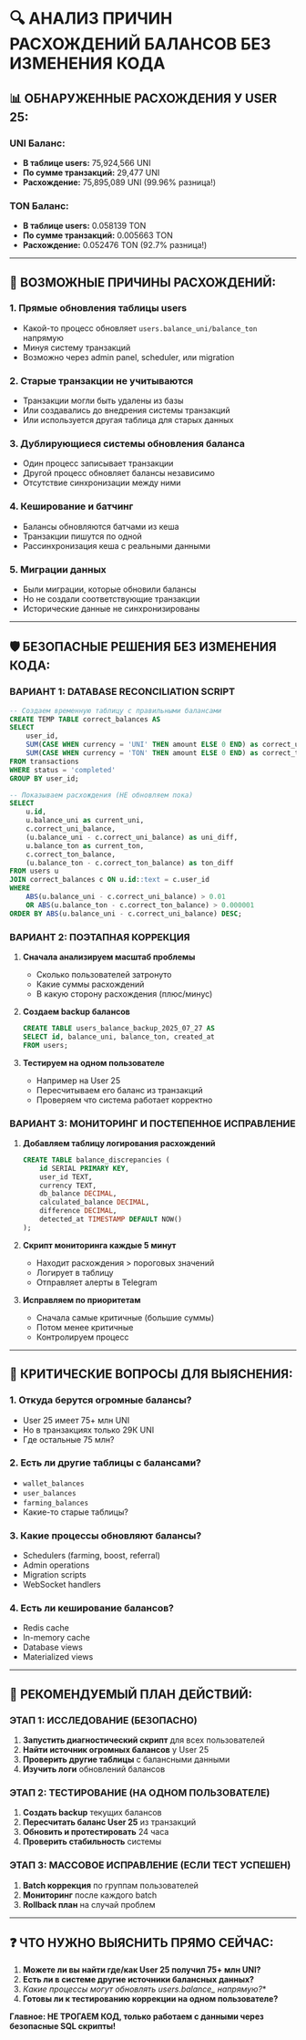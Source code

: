 # 🔍 АНАЛИЗ ПРИЧИН РАСХОЖДЕНИЙ БАЛАНСОВ БЕЗ ИЗМЕНЕНИЯ КОДА

## 📊 ОБНАРУЖЕННЫЕ РАСХОЖДЕНИЯ У USER 25:

### UNI Баланс:
- **В таблице users:** 75,924,566 UNI
- **По сумме транзакций:** 29,477 UNI  
- **Расхождение:** 75,895,089 UNI (99.96% разница!)

### TON Баланс:
- **В таблице users:** 0.058139 TON
- **По сумме транзакций:** 0.005663 TON
- **Расхождение:** 0.052476 TON (92.7% разница!)

---

## 🎯 ВОЗМОЖНЫЕ ПРИЧИНЫ РАСХОЖДЕНИЙ:

### 1. **Прямые обновления таблицы users**
- Какой-то процесс обновляет `users.balance_uni/balance_ton` напрямую
- Минуя систему транзакций
- Возможно через admin panel, scheduler, или migration

### 2. **Старые транзакции не учитываются**
- Транзакции могли быть удалены из базы
- Или создавались до внедрения системы транзакций
- Или используется другая таблица для старых данных

### 3. **Дублирующиеся системы обновления баланса**
- Один процесс записывает транзакции
- Другой процесс обновляет балансы независимо
- Отсутствие синхронизации между ними

### 4. **Кеширование и батчинг**
- Балансы обновляются батчами из кеша
- Транзакции пишутся по одной
- Рассинхронизация кеша с реальными данными

### 5. **Миграции данных**
- Были миграции, которые обновили балансы
- Но не создали соответствующие транзакции
- Исторические данные не синхронизированы

---

## 🛡️ БЕЗОПАСНЫЕ РЕШЕНИЯ БЕЗ ИЗМЕНЕНИЯ КОДА:

### ВАРИАНТ 1: DATABASE RECONCILIATION SCRIPT
```sql
-- Создаем временную таблицу с правильными балансами
CREATE TEMP TABLE correct_balances AS 
SELECT 
    user_id,
    SUM(CASE WHEN currency = 'UNI' THEN amount ELSE 0 END) as correct_uni_balance,
    SUM(CASE WHEN currency = 'TON' THEN amount ELSE 0 END) as correct_ton_balance
FROM transactions 
WHERE status = 'completed'
GROUP BY user_id;

-- Показываем расхождения (НЕ обновляем пока)
SELECT 
    u.id,
    u.balance_uni as current_uni,
    c.correct_uni_balance,
    (u.balance_uni - c.correct_uni_balance) as uni_diff,
    u.balance_ton as current_ton,
    c.correct_ton_balance,
    (u.balance_ton - c.correct_ton_balance) as ton_diff
FROM users u
JOIN correct_balances c ON u.id::text = c.user_id
WHERE 
    ABS(u.balance_uni - c.correct_uni_balance) > 0.01 
    OR ABS(u.balance_ton - c.correct_ton_balance) > 0.000001
ORDER BY ABS(u.balance_uni - c.correct_uni_balance) DESC;
```

### ВАРИАНТ 2: ПОЭТАПНАЯ КОРРЕКЦИЯ
1. **Сначала анализируем масштаб проблемы**
   - Сколько пользователей затронуто
   - Какие суммы расхождений
   - В какую сторону расхождения (плюс/минус)

2. **Создаем backup балансов**
   ```sql
   CREATE TABLE users_balance_backup_2025_07_27 AS 
   SELECT id, balance_uni, balance_ton, created_at 
   FROM users;
   ```

3. **Тестируем на одном пользователе**
   - Например на User 25
   - Пересчитываем его баланс из транзакций
   - Проверяем что система работает корректно

### ВАРИАНТ 3: МОНИТОРИНГ И ПОСТЕПЕННОЕ ИСПРАВЛЕНИЕ
1. **Добавляем таблицу логирования расхождений**
   ```sql
   CREATE TABLE balance_discrepancies (
       id SERIAL PRIMARY KEY,
       user_id TEXT,
       currency TEXT,
       db_balance DECIMAL,
       calculated_balance DECIMAL,
       difference DECIMAL,
       detected_at TIMESTAMP DEFAULT NOW()
   );
   ```

2. **Скрипт мониторинга каждые 5 минут**
   - Находит расхождения > пороговых значений
   - Логирует в таблицу
   - Отправляет алерты в Telegram

3. **Исправляем по приоритетам**
   - Сначала самые критичные (большие суммы)
   - Потом менее критичные
   - Контролируем процесс

---

## 🚨 КРИТИЧЕСКИЕ ВОПРОСЫ ДЛЯ ВЫЯСНЕНИЯ:

### 1. **Откуда берутся огромные балансы?**
- User 25 имеет 75+ млн UNI
- Но в транзакциях только 29К UNI
- Где остальные 75 млн?

### 2. **Есть ли другие таблицы с балансами?**
- `wallet_balances`
- `user_balances` 
- `farming_balances`
- Какие-то старые таблицы?

### 3. **Какие процессы обновляют балансы?**
- Schedulers (farming, boost, referral)
- Admin operations
- Migration scripts
- WebSocket handlers

### 4. **Есть ли кеширование балансов?**
- Redis cache
- In-memory cache
- Database views
- Materialized views

---

## 🎯 РЕКОМЕНДУЕМЫЙ ПЛАН ДЕЙСТВИЙ:

### ЭТАП 1: ИССЛЕДОВАНИЕ (БЕЗОПАСНО)
1. **Запустить диагностический скрипт** для всех пользователей
2. **Найти источник огромных балансов** у User 25
3. **Проверить другие таблицы** с балансными данными
4. **Изучить логи** обновлений балансов

### ЭТАП 2: ТЕСТИРОВАНИЕ (НА ОДНОМ ПОЛЬЗОВАТЕЛЕ)
1. **Создать backup** текущих балансов
2. **Пересчитать баланс User 25** из транзакций
3. **Обновить и протестировать** 24 часа
4. **Проверить стабильность** системы

### ЭТАП 3: МАССОВОЕ ИСПРАВЛЕНИЕ (ЕСЛИ ТЕСТ УСПЕШЕН)
1. **Batch коррекция** по группам пользователей
2. **Мониторинг** после каждого batch
3. **Rollback план** на случай проблем

---

## ❓ ЧТО НУЖНО ВЫЯСНИТЬ ПРЯМО СЕЙЧАС:

1. **Можете ли вы найти где/как User 25 получил 75+ млн UNI?**
2. **Есть ли в системе другие источники балансных данных?**
3. **Какие процессы могут обновлять users.balance_* напрямую?**
4. **Готовы ли к тестированию коррекции на одном пользователе?**

**Главное: НЕ ТРОГАЕМ КОД, только работаем с данными через безопасные SQL скрипты!**